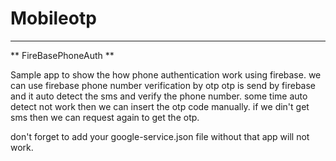 # Mobileotp
---
** FireBasePhoneAuth **

Sample app to show the how phone authentication work using firebase.
we can use firebase phone number verification by otp otp is send by firebase and it auto detect the sms and verify the phone number.
some time auto detect not work then we can insert the otp code manually.
if we din't get sms then we can request again to get the otp.

don't forget to add your google-service.json file without that app will not work.
